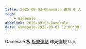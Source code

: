 ```yaml
---
title: 2025-09-03-Gamesale 違規 0 人
tags:
    - Gamesale
abbrlink: 2025-09-03-Gamesale
date: Gamesale-2025-09-03 12:00:00
---
```

Gamesale 板 [板規連結](https://www.ptt.cc/bbs/Gossiping/M.1637425085.A.07D.html)
昨天違規 0 人
